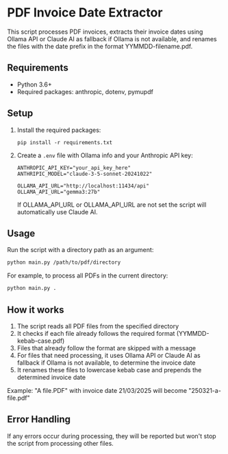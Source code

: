 # PDF Invoice Date Extractor

This script processes PDF invoices, extracts their invoice dates using Ollama API or Claude AI as fallback if Ollama is
not available, and renames the files
with the date prefix in the format YYMMDD-filename.pdf.

## Requirements

- Python 3.6+
- Required packages: anthropic, dotenv, pymupdf

## Setup

1. Install the required packages:
   ```
   pip install -r requirements.txt
   ```

2. Create a `.env` file with Ollama info and your Anthropic API key:
   ```
   ANTHROPIC_API_KEY="your_api_key_here"
   ANTHRIPIC_MODEL="claude-3-5-sonnet-20241022"

   OLLAMA_API_URL="http://localhost:11434/api"
   OLLAMA_API_URL="gemma3:27b"
   ```

   If OLLAMA_API_URL or OLLAMA_API_URL are not set the script will automatically use Claude AI.

## Usage

Run the script with a directory path as an argument:

```bash
python main.py /path/to/pdf/directory
```

For example, to process all PDFs in the current directory:

```bash
python main.py .
```

## How it works

1. The script reads all PDF files from the specified directory
2. It checks if each file already follows the required format (YYMMDD-kebab-case.pdf)
3. Files that already follow the format are skipped with a message
4. For files that need processing, it uses Ollama API or Claude AI as fallback if Ollama is not available, to determine
   the invoice date
5. It renames these files to lowercase kebab case and prepends the determined invoice date

Example: "A file.PDF" with invoice date 21/03/2025 will become "250321-a-file.pdf"

## Error Handling

If any errors occur during processing, they will be reported but won't stop the script from processing other files.
